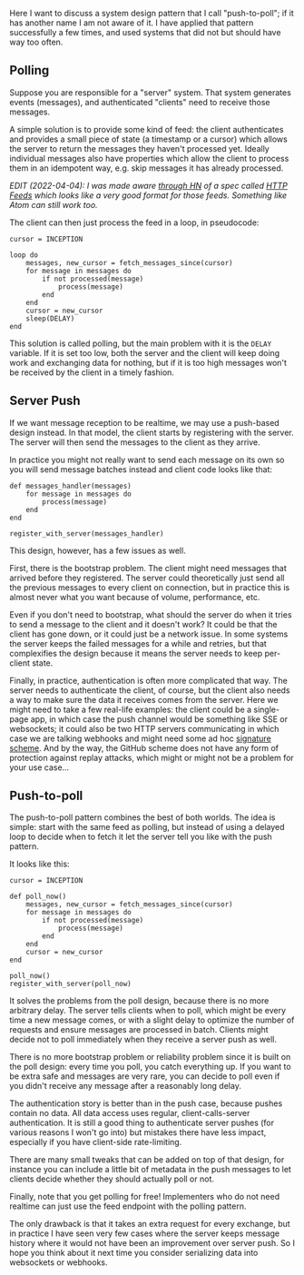 <!--@
  title="The push-to-poll pattern"
  published="2022-03-05 13:00:00"
  description = "A pattern to send a feed of messages or events from a server to a client."
  updated = "2022-04-04 09:45:00"
-->

Here I want to discuss a system design pattern that I call "push-to-poll"; if it has another name I am not aware of it. I have applied that pattern successfully a few times, and used systems that did not but should have way too often.

## Polling

Suppose you are responsible for a "server" system. That system generates events (messages), and authenticated "clients" need to receive those messages.

A simple solution is to provide some kind of feed: the client authenticates and provides a small piece of state (a timestamp or a cursor) which allows the server to return the messages they haven't processed yet. Ideally individual messages also have properties which allow the client to process them in an idempotent way, e.g. skip messages it has already processed.

*EDIT (2022-04-04): I was made aware [through HN](https://news.ycombinator.com/item?id=30904220) of a spec called [HTTP Feeds](https://www.http-feeds.org) which looks like a very good format for those feeds. Something like Atom can still work too.*

The client can then just process the feed in a loop, in pseudocode:

    cursor = INCEPTION

    loop do
        messages, new_cursor = fetch_messages_since(cursor)
        for message in messages do
            if not processed(message)
                process(message)
            end
        end
        cursor = new_cursor
        sleep(DELAY)
    end

This solution is called polling, but the main problem with it is the `DELAY` variable. If it is set too low, both the server and the client will keep doing work and exchanging data for nothing, but if it is too high messages won't be received by the client in a timely fashion.

## Server Push

If we want message reception to be realtime, we may use a push-based design instead. In that model, the client starts by registering with the server. The server will then send the messages to the client as they arrive.

In practice you might not really want to send each message on its own so you will send message batches instead and client code looks like that:

    def messages_handler(messages)
        for message in messages do
            process(message)
        end
    end

    register_with_server(messages_handler)

This design, however, has a few issues as well.

First, there is the bootstrap problem. The client might need messages that arrived before they registered. The server could theoretically just send all the previous messages to every client on connection, but in practice this is almost never what you want because of volume, performance, etc.

Even if you don't need to bootstrap, what should the server do when it tries to send a message to the client and it doesn't work? It could be that the client has gone down, or it could just be a network issue. In some systems the server keeps the failed messages for a while and retries, but that complexifies the design because it means the server needs to keep per-client state.

Finally, in practice, authentication is often more complicated that way. The server needs to authenticate the client, of course, but the client also needs a way to make sure the data it receives comes from the server. Here we might need to take a few real-life examples: the client could be a single-page app, in which case the push channel would be something like SSE or websockets; it could also be two HTTP servers communicating in which case we are talking webhooks and might need some ad hoc [signature scheme](https://docs.github.com/en/developers/webhooks-and-events/webhooks/securing-your-webhooks). And by the way, the GitHub scheme does not have any form of protection against replay attacks, which might or might not be a problem for your use case...

## Push-to-poll

The push-to-poll pattern combines the best of both worlds. The idea is simple: start with the same feed as polling, but instead of using a delayed loop to decide when to fetch it let the server tell you like with the push pattern.

It looks like this:

    cursor = INCEPTION

    def poll_now()
        messages, new_cursor = fetch_messages_since(cursor)
        for message in messages do
            if not processed(message)
                process(message)
            end
        end
        cursor = new_cursor
    end

    poll_now()
    register_with_server(poll_now)

It solves the problems from the poll design, because there is no more arbitrary delay. The server tells clients when to poll, which might be every time a new message comes, or with a slight delay to optimize the number of requests and ensure messages are processed in batch. Clients might decide not to poll immediately when they receive a server push as well.

There is no more bootstrap problem or reliability problem since it is built on the poll design: every time you poll, you catch everything up. If you want to be extra safe and messages are very rare, you can decide to poll even if you didn't receive any message after a reasonably long delay.

The authentication story is better than in the push case, because pushes contain no data. All data access uses regular, client-calls-server authentication. It is still a good thing to authenticate server pushes (for various reasons I won't go into) but mistakes there have less impact, especially if you have client-side rate-limiting.

There are many small tweaks that can be added on top of that design, for instance you can include a little bit of metadata in the push messages to let clients decide whether they should actually poll or not.

Finally, note that you get polling for free! Implementers who do not need realtime can just use the feed endpoint with the polling pattern.

The only drawback is that it takes an extra request for every exchange, but in practice I have seen very few cases where the server keeps message history where it would not have been an improvement over server push. So I hope you think about it next time you consider serializing data into websockets or webhooks.
